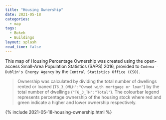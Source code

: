 ```yaml
---
title: "Housing Ownership"
date: 2021-05-18
categories:
  - map
tags:
  - Bokeh
  - Buildings
layout: splash
read_time: false
---
```

This map of Housing Percentage Ownership  was created using the open-access Small-Area Population Statistics (SAPS) 2016, provided to `Codema - Dublin's Energy Agency` by the `Central Statistics Office (CSO)`. 

> Ownership was calculated by dividing the total number of dwellings rented or loaned (`T6_3_OMLH":"Owned with mortgage or loan"`) by the total number of dwellings (`"T6_3_TH":"Total"`).  The colourbar legend represents percentage ownership of the housing stock where red and green indicate a higher and lower ownership respectively. 

{% include 2021-05-18-housing-ownership.html %}